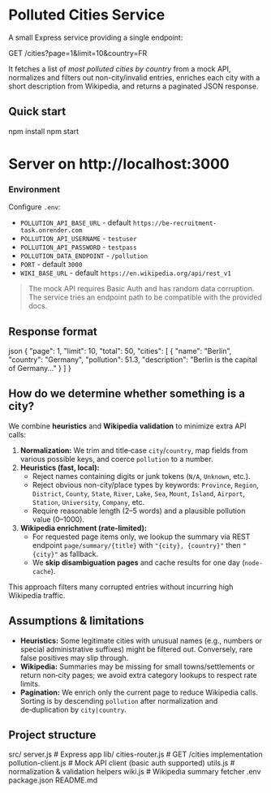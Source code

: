 # Polluted Cities Service

A small Express service providing a single endpoint:

GET /cities?page=1&limit=10&country=FR

It fetches a list of *most polluted cities by country* from a mock API, normalizes and filters out non-city/invalid entries, enriches each city with a short description from Wikipedia, and returns a paginated JSON response.

## Quick start
npm install
npm start
# Server on http://localhost:3000

### Environment

Configure `.env`:
- `POLLUTION_API_BASE_URL` - default `https://be-recruitment-task.onrender.com`
- `POLLUTION_API_USERNAME` - `testuser`
- `POLLUTION_API_PASSWORD` - `testpass`
- `POLLUTION_DATA_ENDPOINT` - `/pollution`
- `PORT` - default `3000`
- `WIKI_BASE_URL` - default `https://en.wikipedia.org/api/rest_v1`

> The mock API requires Basic Auth and has random data corruption. The service tries an endpoint path to be compatible with the provided docs.

## Response format

json
{
  "page": 1,
  "limit": 10,
  "total": 50,
  "cities": [
    {
      "name": "Berlin",
      "country": "Germany",
      "pollution": 51.3,
      "description": "Berlin is the capital of Germany..."
    }
  ]
}

## How do we determine whether something is a city?

We combine **heuristics** and **Wikipedia validation** to minimize extra API calls:

1. **Normalization:** We trim and title‑case `city`/`country`, map fields from various possible keys, and coerce `pollution` to a number.
2. **Heuristics (fast, local):**
   - Reject names containing digits or junk tokens (`N/A`, `Unknown`, etc.).
   - Reject obvious non-city/place types by keywords: `Province`, `Region`, `District`, `County`, `State`, `River`, `Lake`, `Sea`, `Mount`, `Island`, `Airport`, `Station`, `University`, `Company`, etc.
   - Require reasonable length (2–5 words) and a plausible pollution value (0–1000).
3. **Wikipedia enrichment (rate‑limited):**
   - For requested page items only, we lookup the summary via REST endpoint `page/summary/{title}` with `"{city}, {country}"` then `"{city}"` as fallback.
   - We **skip disambiguation pages** and cache results for one day (`node-cache`).

This approach filters many corrupted entries without incurring high Wikipedia traffic.

## Assumptions & limitations

- **Heuristics:** Some legitimate cities with unusual names (e.g., numbers or special administrative suffixes) might be filtered out. Conversely, rare false positives may slip through.
- **Wikipedia:** Summaries may be missing for small towns/settlements or return non‑city pages; we avoid extra category lookups to respect rate limits.
- **Pagination:** We enrich only the current page to reduce Wikipedia calls. Sorting is by descending `pollution` after normalization and de‑duplication by `city|country`.

## Project structure

src/
  server.js               # Express app
  lib/
    cities-router.js      # GET /cities implementation
    pollution-client.js   # Mock API client (basic auth supported)
    utils.js              # normalization & validation helpers
    wiki.js               # Wikipedia summary fetcher
.env
package.json
README.md